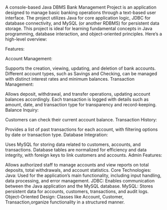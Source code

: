 A console-based Java DBMS Bank Management Project is an application designed to manage basic banking operations through a text-based user interface. The project utilizes Java for core application logic, JDBC for database connectivity, and MySQL (or another RDBMS) for persistent data storage. This project is ideal for learning fundamental concepts in Java programming, database interaction, and object-oriented principles. Here’s a high-level overview:

Features:

Account Management:

Supports the creation, viewing, updating, and deletion of bank accounts.
Different account types, such as Savings and Checking, can be managed with distinct interest rates and minimum balances.
Transaction Management:

Allows deposit, withdrawal, and transfer operations, updating account balances accordingly.
Each transaction is logged with details such as amount, date, and transaction type for transparency and record-keeping.
Balance Inquiry:

Customers can check their current account balance.
Transaction History:

Provides a list of past transactions for each account, with filtering options by date or transaction type.
Database Integration:

Uses MySQL for storing data related to customers, accounts, and transactions.
Database tables are normalized for efficiency and data integrity, with foreign keys to link customers and accounts.
Admin Features:

Allows authorized staff to manage accounts and view reports on total deposits, total withdrawals, and account statistics.
Core Technologies:
Java: Used for the application’s main functionality, including input handling, data processing, and error management.
JDBC: Enables communication between the Java application and the MySQL database.
MySQL: Stores persistent data for accounts, customers, transactions, and audit logs.
Object-Oriented Design: Classes like Account, Customer, Transaction,organize functionality in a structured manner.
